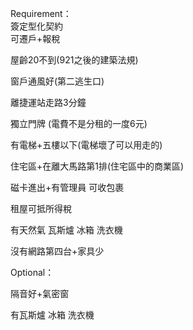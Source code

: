 Requirement：  
簽定型化契約  
可遷戶+報稅  

屋齡20不到(921之後的建築法規)  
  
窗戶通風好(第二逃生口)  
  
離捷運站走路3分鐘  
  
獨立門牌 (電費不是分租的一度6元)  
  
有電梯+五樓以下(電梯壞了可以用走的)  
  
住宅區+在離大馬路第1排(住宅區中的商業區)  
  
磁卡進出+有管理員 可收包裹  
  
租屋可抵所得稅  
  
有天然氣 瓦斯爐 冰箱 洗衣機  
  
沒有網路第四台+家具少  
  
  
Optional：

隔音好+氣密窗  

有瓦斯爐 冰箱 洗衣機
